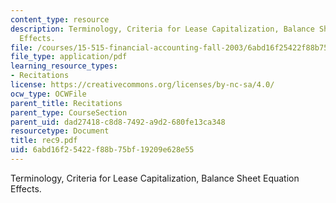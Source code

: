 ```yaml
---
content_type: resource
description: Terminology, Criteria for Lease Capitalization, Balance Sheet Equation
  Effects.
file: /courses/15-515-financial-accounting-fall-2003/6abd16f25422f88b75bf19209e628e55_rec9.pdf
file_type: application/pdf
learning_resource_types:
- Recitations
license: https://creativecommons.org/licenses/by-nc-sa/4.0/
ocw_type: OCWFile
parent_title: Recitations
parent_type: CourseSection
parent_uid: dad27418-c8d8-7492-a9d2-680fe13ca348
resourcetype: Document
title: rec9.pdf
uid: 6abd16f2-5422-f88b-75bf-19209e628e55
---
```

Terminology, Criteria for Lease Capitalization, Balance Sheet Equation Effects.